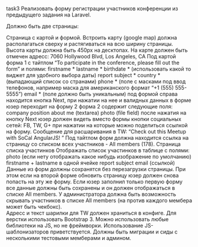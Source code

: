 task3
Реализовать форму регистрации участников конференции из предыдущего задания на Laravel.

Должно быть две страницы:

Страница с картой и формой. 
Встроить карту (google map) должна располагаться сверху и растягиваться на всю ширину страницы. 
Высота карты должна быть 450px на десктопах.
На карте должен быть отмечен адресс: 7060 Hollywood Blvd, Los Angeles, CA
Под картой форма 1 с тайтлом “To participate in the conference, please fill out the form” и полями: 
firstname *
lastname *
birthdate * (использовать какой то виджет для удобного выбора даты)
report subject *
country * (выпадающий список со странами)
phone * (поле с масками под ввод телефонов, например маска для американского формат “+1 (555) 555-5555”)
email * (поле должно быть уникальным)
под формой справа находится кнопка Next, при нажатии на нее и валидных данных в форме юзер переходит на форму 2
форма 2 содержит следующие поля: 
company
position
about me (textarea)
photo (file field)
после нажатия на кнопку Next юзер должен видеть вместо формы кнопки социальных сетей: FB, TW, G+ при нажатии на которые можно поделиться ссылкой на форму. Сообщение для расшаривания в TW: “Check out this Meetup with SoCal AngularJS! ”
Под тайтлом форм должна находится ссылка на страницу со списком всех участников - All members (178).
Страница списка участинков 
Отображать список участинков в таблице с полями: 
photo (если нету отображать какое нибудь изображение по умолчанию)
firstname + lastname в одной ячейке
report subject
email (ссылкой)
Данные из форм должны сохранятся без перезагрузки страницы. При этом если на второй форме обновить страницу юзер должен снова попасть на эту же форму.
Если юзер заполнил только первую форму все данные должны быть сохранены и он должен отображаться в списке All members.
У администратора должна быть возможность скрывать участников в списке All members (на против каждого мембера может быть чекбокс).   
Адресс и текст шарилки для TW должен храниться в конфиге.
Для верстки использовать Bootstrap 3. Можно использовать любые библиотеки на JS, но не фреймворки. Использование JS-шаблонизаторов приветствуется.
Должны быть миграции и сиды с несколькими тестовыми мемберами и админом.

